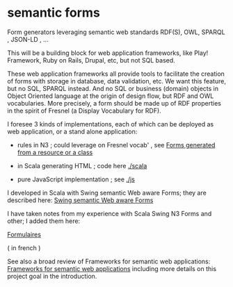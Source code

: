 semantic forms
==============

Form generators leveraging semantic web standards RDF(S), OWL, SPARQL , JSON-LD , ...

This will be a building block for web application frameworks,
like Play! Framework, Ruby on Rails, Drupal, etc, but not SQL based.

These web application frameworks all provide tools to facilitate the creation of forms with storage in database, data validation, etc. We want this feature, but no SQL, SPARQL instead. And no SQL or business (domain) objects in Object Oriented language at the origin of design flow, but RDF and OWL vocabularies. More precisely, a form should be made up of RDF properties in the spirit of Fresnel (a Display Vocabulary for RDF).


I foresee 3 kinds of implementations, each of which can be deployed as web application, or a stand alone application:

* rules in N3 ; could leverage on Fresnel vocab' , see  [Forms generated from a resource or a class](http://svn.code.sf.net/p/eulergui/code/trunk/eulergui/html/documentation.html#L6973)

* in Scala generating HTML ; code here [./scala](./scala)

* pure JavaScript implementation ; see [./js](./js/README.md)


I developed in Scala with Swing semantic Web aware Forms; they are described here:
[Swing semantic Web aware Forms](http://svn.code.sf.net/p/eulergui/code/trunk/eulergui/html/documentation.html#Data1)

I have taken notes from my experience with Scala Swing N3 Forms and other; I added them here:

[Formulaires](https://htmlpreview.github.io/?https://github.com/jmvanel/semantic_forms/blob/master/doc/fr/formulaires.html)
<!-- alas github does not serve HTML as such : doc/fr/formulaires.html 
première version: http://jmvanel.free.fr/notes_fr/formulaires.html -->
 ( in french )

See also a broad review of Frameworks for semantic web applications:
[Frameworks for semantic web applications](http://svn.code.sf.net/p/eulergui/code/trunk/eulergui/html/semantic_based_apps_review.html)
including more details on this project goal in the introduction.

